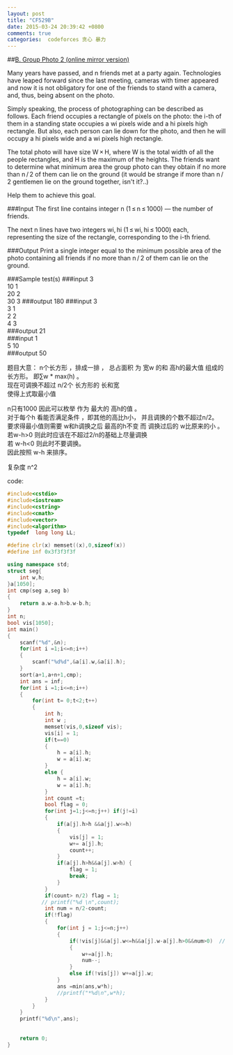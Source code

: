 ```yaml
---
layout: post
title: "CF529B"
date: 2015-03-24 20:39:42 +0800
comments: true
categories:  codeforces 贪心 暴力
---
```


##[B. Group Photo 2 (online mirror version)](http://codeforces.com/problemset/problem/529/B)
<!--more-->
Many years have passed, and n friends met at a party again. Technologies have leaped forward since the last meeting, cameras with timer appeared and now it is not obligatory for one of the friends to stand with a camera, and, thus, being absent on the photo.

Simply speaking, the process of photographing can be described as follows. Each friend occupies a rectangle of pixels on the photo: the i-th of them in a standing state occupies a wi pixels wide and a hi pixels high rectangle. But also, each person can lie down for the photo, and then he will occupy a hi pixels wide and a wi pixels high rectangle.

The total photo will have size W × H, where W is the total width of all the people rectangles, and H is the maximum of the heights. The friends want to determine what minimum area the group photo can they obtain if no more than n / 2 of them can lie on the ground (it would be strange if more than n / 2 gentlemen lie on the ground together, isn't it?..)

Help them to achieve this goal.

###Input
The first line contains integer n (1 ≤ n ≤ 1000) — the number of friends.

The next n lines have two integers wi, hi (1 ≤ wi, hi ≤ 1000) each, representing the size of the rectangle, corresponding to the i-th friend.

###Output
Print a single integer equal to the minimum possible area of the photo containing all friends if no more than n / 2 of them can lie on the ground.

###Sample test(s)
###input
3  
10 1  
20 2  
30 3 
###output
180 
###input
3  
3 1  
2 2  
4 3  
###output
21  
###input
1  
5 10  
###output
50  


题目大意： n个长方形 ，排成一排 ， 总占面积 为 宽w 的和 高h的最大值 组成的长方形。
即∑w * max(h) 。  
现在可调换不超过 n/2个 长方形的 长和宽  
使得上式取最小值  


n只有1000 因此可以枚举 作为 最大的 高h的值 。  
对于每个h 看能否满足条件 ，即其他的高比h小， 并且调换的个数不超过n/2。   
要求得最小值则需要 w和h调换之后 最高的h不变 而 调换过后的 w比原来的小 。   
若w-h>0 则此时应该在不超过2/n的基础上尽量调换   
若 w-h<0 则此时不要调换。  
因此按照 w-h 来排序。

复杂度 n^2

code:
```cpp
#include<cstdio>
#include<iostream>
#include<cstring>
#include<cmath>
#include<vector>
#include<algorithm>
typedef  long long LL;

#define clr(x) memset((x),0,sizeof(x))
#define inf 0x3f3f3f3f

using namespace std;
struct seg{
    int w,h;
}a[1050];
int cmp(seg a,seg b)
{
    return a.w-a.h>b.w-b.h;
}
int n;
bool vis[1050];
int main()
{
    scanf("%d",&n);
    for(int i =1;i<=n;i++)
    {
        scanf("%d%d",&a[i].w,&a[i].h);
    }
    sort(a+1,a+n+1,cmp);
    int ans = inf;
    for(int i =1;i<=n;i++)
    {
        for(int t= 0;t<2;t++)
        {
            int h;
            int w ;
            memset(vis,0,sizeof vis);
            vis[i] = 1;
            if(t==0)
            {
                h = a[i].h;
                w = a[i].w;
            }
            else { 
                h = a[i].w;
                w = a[i].h;
            }
            int count =t;
            bool flag = 0;
            for(int j=1;j<=n;j++) if(j!=i)
            {
                if(a[j].h>h &&a[j].w<=h) 
                { 
                    vis[j] = 1;
                    w+= a[j].h;
                    count++;
                }
                if(a[j].h>h&&a[j].w>h) {
                    flag = 1;
                    break;
                }
            }
            if(count> n/2) flag = 1;
           // printf("%d \n",count);
            int num = n/2-count; 
            if(!flag)
            {
                for(int j = 1;j<=n;j++) 
                {
                    if(!vis[j]&&a[j].w<=h&&a[j].w-a[j].h>0&&num>0)  // 尽量调换 w和h的情况   
                    {
                        w+=a[j].h;
                        num--;
                    }
                    else if(!vis[j]) w+=a[j].w;
                }
                ans =min(ans,w*h);
                //printf("*%d\n",w*h);
            }
        }
    }
    printf("%d\n",ans);
    
    
    return 0;
}

```


